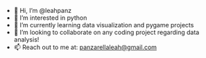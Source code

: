- 👋 Hi, I’m @leahpanz
- 👀 I’m interested in python 
- 🌱 I’m currently learning data visualization and pygame projects
- 💞️ I’m looking to collaborate on any coding project regarding data analysis!
- 📫 Reach out to me at: panzarellaleah@gmail.com
  
<!---
leahpanz/leahpanz is a ✨ special ✨ repository because its `README.md` (this file) appears on your GitHub profile.
You can click the Preview link to take a look at your changes.
--->
